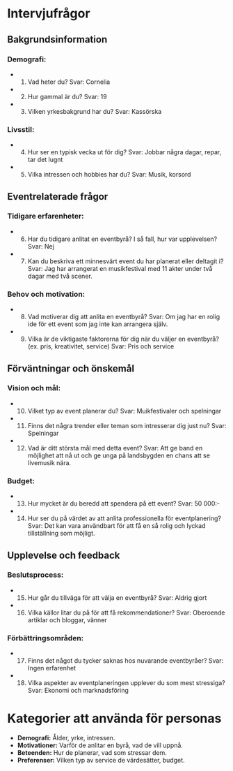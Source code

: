# Intervjufrågor

## Bakgrundsinformation
### Demografi:
- 1. Vad heter du?
        Svar: Cornelia
        
- 2. Hur gammal är du?
        Svar: 19

- 3. Vilken yrkesbakgrund har du?
        Svar: Kassörska

### Livsstil:
- 4. Hur ser en typisk vecka ut för dig?
        Svar: Jobbar några dagar, repar, tar det lugnt

- 5. Vilka intressen och hobbies har du?
        Svar: Musik, korsord

## Eventrelaterade frågor
### Tidigare erfarenheter:
- 6. Har du tidigare anlitat en eventbyrå? I så fall, hur var upplevelsen?
        Svar: Nej

- 7. Kan du beskriva ett minnesvärt event du har planerat eller deltagit i?
        Svar: Jag har arrangerat en musikfestival med 11 akter under två dagar med två scener.

### Behov och motivation:
- 8. Vad motiverar dig att anlita en eventbyrå?
        Svar: Om jag har en rolig ide för ett event som jag inte kan arrangera själv.

- 9. Vilka är de viktigaste faktorerna för dig när du väljer en eventbyrå? (ex. pris, kreativitet, service)
        Svar: Pris och service

## Förväntningar och önskemål
### Vision och mål:
- 10. Vilket typ av event planerar du?
        Svar: Muikfestivaler och spelningar

- 11. Finns det några trender eller teman som intresserar dig just nu?
        Svar: Spelningar

- 12. Vad är ditt största mål med detta event?
        Svar: Att ge band en möjlighet att nå ut och ge unga på landsbygden en chans att se livemusik nära.

### Budget:
- 13. Hur mycket är du beredd att spendera på ett event?
        Svar: 50 000:-

- 14. Hur ser du på värdet av att anlita professionella för eventplanering?
        Svar: Det kan vara användbart för att få en så rolig och lyckad tillställning som möjligt.

## Upplevelse och feedback
### Beslutsprocess:
- 15. Hur går du tillväga för att välja en eventbyrå?
        Svar: Aldrig gjort

- 16. Vilka källor litar du på för att få rekommendationer?
        Svar: Oberoende artiklar och bloggar, vänner

### Förbättringsområden:
- 17. Finns det något du tycker saknas hos nuvarande eventbyråer?
        Svar: Ingen erfarenhet

- 18. Vilka aspekter av eventplaneringen upplever du som mest stressiga?
        Svar: Ekonomi och marknadsföring

# Kategorier att använda för personas
- **Demografi:** Ålder, yrke, intressen.
- **Motivationer:** Varför de anlitar en byrå, vad de vill uppnå.
- **Beteenden:** Hur de planerar, vad som stressar dem.
- **Preferenser:** Vilken typ av service de värdesätter, budget.